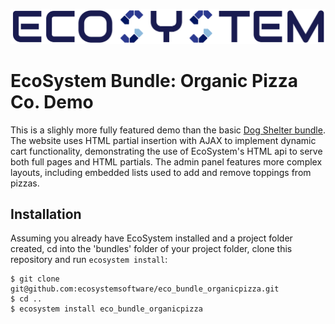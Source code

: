 ![](https://raw.githubusercontent.com/ecosystemsoftware/ecosystem-website/master/themes/ecosystem/static/images/ecosystem-logo.png)

# EcoSystem Bundle: Organic Pizza Co. Demo

This is a slighly more fully featured demo than the basic [Dog Shelter bundle](https://github.com/ecosystemsoftware/eco_bundle_dogshelter).  The website uses HTML partial insertion with AJAX to implement dynamic cart functionality, demonstrating the use of EcoSystem's HTML api to serve both full pages and HTML partials.  The admin panel features more complex layouts, including embedded lists used to add and remove toppings from pizzas.

## Installation

Assuming you already have EcoSystem installed and a project folder created, cd into the 'bundles' folder of your project folder, clone this repository and run `ecosystem install`:

```
$ git clone git@github.com:ecosystemsoftware/eco_bundle_organicpizza.git
$ cd ..
$ ecosystem install eco_bundle_organicpizza
```

